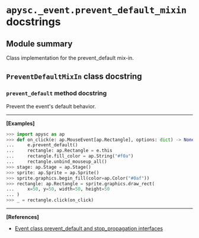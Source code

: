 # `apysc._event.prevent_default_mixin` docstrings

## Module summary

Class implementation for the prevent_default mix-in.

## `PreventDefaultMixIn` class docstring

### `prevent_default` method docstring

Prevent the event's default behavior.<hr>

**[Examples]**

```py
>>> import apysc as ap
>>> def on_click(e: ap.MouseEvent[ap.Rectangle], options: dict) -> None:
...     e.prevent_default()
...     rectangle: ap.Rectangle = e.this
...     rectangle.fill_color = ap.String("#f0a")
...     rectangle.unbind_mouseup_all()
>>> stage: ap.Stage = ap.Stage()
>>> sprite: ap.Sprite = ap.Sprite()
>>> sprite.graphics.begin_fill(color=ap.Color("#0af"))
>>> rectangle: ap.Rectangle = sprite.graphics.draw_rect(
...     x=50, y=50, width=50, height=50
... )
>>> _ = rectangle.click(on_click)
```

<hr>

**[References]**

- [Event class prevent_default and stop_propagation interfaces](https://simon-ritchie.github.io/apysc/en/event_prevent_default_and_stop_propagation.html)